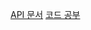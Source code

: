 [API 문서](http://gaegata.fourman.store/swagger/)
[코드 공부](https://github.com/Sisi55/5th-4man-back/blob/master/pracSisi.md)
